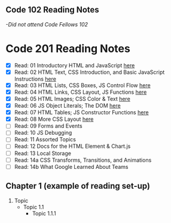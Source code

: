 ## Code 102 Reading Notes
_-Did not attend Code Fellows 102_

# Code 201 Reading Notes
- [X] Read: 01 Introductory HTML and JavaScript [here](class-01.md)
- [X] Read: 02 HTML Text, CSS Introduction, and Basic JavaScript Instructions [here](class-02.md)
- [X] Read: 03 HTML Lists, CSS Boxes, JS Control Flow [here](class-03.md)
- [X] Read: 04 HTML Links, CSS Layout, JS Functions [here](class-04.md)
- [X] Read: 05 HTML Images; CSS Color & Text [here](class-05.md)
- [X] Read: 06 JS Object Literals; The DOM [here](class-06.md)
- [X] Read: 07 HTML Tables; JS Constructor Functions [here](class-07.md)
- [X] Read: 08 More CSS Layout [here](class-08.md)
- [ ] Read: 09 Forms and Events
- [ ] Read: 10 JS Debugging
- [ ] Read: 11 Assorted Topics
- [ ] Read: 12 Docs for the HTML Element & Chart.js
- [ ] Read: 13 Local Storage
- [ ] Read: 14a CSS Transforms, Transitions, and Animations
- [ ] Read: 14b What Google Learned About Teams

## Chapter 1 (example of reading set-up)
1. Topic
   - Topic 1.1
     - Topic 1.1.1
